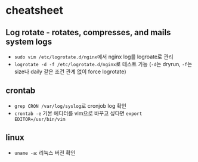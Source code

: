 # cheatsheet

## Log rotate - rotates, compresses, and mails system logs
- `sudo vim /etc/logrotate.d/nginx`에서 nginx log를 logroate로 관리
- `logrotate -d -f /etc/logrotate.d/nginx`로 테스트 가능 (`-d`는 dryrun, `-f`는 size나 daily 같은 조건 관계 없이 force logrotate)

## crontab
- `grep CRON /var/log/syslog`로 cronjob log 확인
- `crontab -e` 기본 에디터를 vim으로 바꾸고 싶다면 `export EDITOR=/usr/bin/vim`

## linux
- `uname -a`: 리눅스 버전 확인

